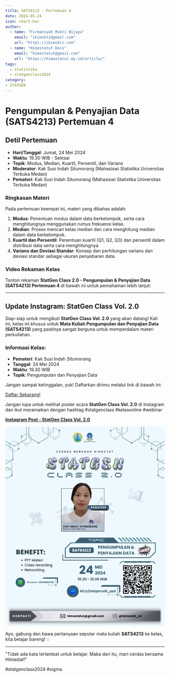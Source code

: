 ```yaml
--- 
title: SATS4213 - Pertemuan 4
date: 2024-05-24
icon: chart-bar
author:
  - name: "Firmansyah Mukti Wijaya"
    email: "ikimukti@gmail.com"
    url: "https://ikimukti.com"
  - name: "Himastatut Docs"
    email: "himastatut@gmail.com"
    url: "https://himastatut.my.id/article/"
tags:
  - statistika
  - statgenclass2024
category: 
- STATGEN
--- 
```


# Pengumpulan & Penyajian Data (SATS4213) Pertemuan 4

## Detil Pertemuan

- **Hari/Tanggal**: Jumat, 24 Mei 2024  
- **Waktu**: 19.30 WIB - Selesai  
- **Topik**: Modus, Median, Kuartil, Persentil, dan Varians  
- **Moderator**: Kak Susi Indah Situmorang (Mahasiswi Statistika Universitas Terbuka Medan)  
- **Pemateri**: Kak Susi Indah Situmorang (Mahasiswi Statistika Universitas Terbuka Medan)

### Ringkasan Materi
Pada pertemuan keempat ini, materi yang dibahas adalah:
1. **Modus**: Penentuan modus dalam data berkelompok, serta cara menghitungnya menggunakan rumus frekuensi kelas.
2. **Median**: Proses mencari kelas median dan cara menghitung median dalam data berkelompok.
3. **Kuartil dan Persentil**: Penentuan kuartil (Q1, Q2, Q3) dan persentil dalam distribusi data serta cara menghitungnya.
4. **Varians dan Deviasi Standar**: Konsep dan perhitungan varians dan deviasi standar sebagai ukuran penyebaran data.

### Video Rekaman Kelas
Tonton rekaman **StatGen Class 2.0 - Pengumpulan & Penyajian Data (SATS4213) Pertemuan 4** di bawah ini untuk pemahaman lebih lanjut:

<VidStack  
  src="https://www.youtube.com/watch?v=odfVXAabpLs"  
  title="StatGen Class 2.0 - Pengumpulan & Penyajian Data (SATS4213) Pertemuan 4"
/>

--- 

## Update Instagram: StatGen Class Vol. 2.0

Siap-siap untuk mengikuti **StatGen Class Vol. 2.0** yang akan datang! Kali ini, kelas ini khusus untuk **Mata Kuliah Pengumpulan dan Penyajian Data (SATS4213)** yang pastinya sangat berguna untuk memperdalam materi perkuliahan.

### Informasi Kelas:

- **Pemateri**: Kak Susi Indah Situmorang
- **Tanggal**: 24 Mei 2024
- **Waktu**: 19.30 WIB
- **Topik**: Pengumpulan dan Penyajian Data

Jangan sampai ketinggalan, yuk! Daftarkan dirimu melalui link di bawah ini:

[Daftar Sekarang!](https://bit.ly/statgenvol2_ppd)

Jangan lupa untuk melihat poster acara **StatGen Class Vol. 2.0** di Instagram dan ikut meramaikan dengan hashtag #statgenclass #kelasonline #webinar

[**Instagram Post - StatGen Class Vol. 2.0**](https://www.instagram.com/p/C7U_YhtyBmw/?img_index=1)

![StatGen Class 2.0 Poster](pertemuan_4_image.png)

Ayo, gabung dan bawa pertanyaan seputar mata kuliah **SATS4213** ke kelas, kita belajar bareng! 💡

--- 

"Tidak ada kata terlambat untuk belajar. Maka dari itu, mari cerdas bersama Himastat!"

#statgenclass2024 #sigma


<GitContributors />
<GitChangelog />